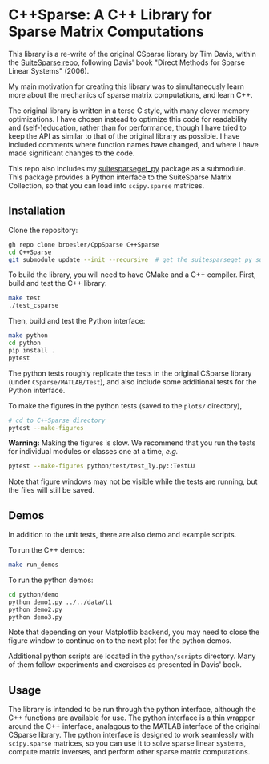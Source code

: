 # C++Sparse: A C++ Library for Sparse Matrix Computations

This library is a re-write of the original CSparse library by Tim
Davis, within the
[SuiteSparse repo](https://github.com/DrTimothyAldenDavis/SuiteSparse),
following Davis' book "Direct Methods for Sparse Linear Systems" (2006).

My main motivation for creating this library was to simultaneously learn more
about the mechanics of sparse matrix computations, and learn C++.

The original library is written in a terse C style, with many clever memory
optimizations. I have chosen instead to optimize this code for readability and
(self-)education, rather than for performance, though I have tried to keep the
API as similar to that of the original library as possible. I have included
comments where function names have changed, and where I have made significant
changes to the code.

This repo also includes my
[suitesparseget_py](https://github.com/broesler/suitesparseget_py) package as
a submodule. This package provides a Python interface to the SuiteSparse Matrix
Collection, so that you can load into `scipy.sparse` matrices.

## Installation
Clone the repository:

```bash
gh repo clone broesler/CppSparse C++Sparse
cd C++Sparse
git submodule update --init --recursive  # get the suitesparseget_py submodule
```

To build the library, you will need to have CMake and a C++ compiler.
First, build and test the C++ library:

```bash
make test
./test_csparse
```

Then, build and test the Python interface:

```bash
make python
cd python
pip install .
pytest
```

The python tests roughly replicate the tests in the original CSparse library
(under `CSparse/MATLAB/Test`), and also include some additional tests for
the Python interface.

To make the figures in the python tests (saved to the `plots/` directory),

```bash
# cd to C++Sparse directory
pytest --make-figures
```

**Warning:** Making the figures is slow. We recommend that you run the tests for
individual modules or classes one at a time, *e.g.*

```bash
pytest --make-figures python/test/test_ly.py::TestLU
```

Note that figure windows may not be visible while the tests are running, but the
files will still be saved.

## Demos
In addition to the unit tests, there are also demo and example scripts.

To run the C++ demos:

```bash
make run_demos
```

To run the python demos:

```bash
cd python/demo
python demo1.py ../../data/t1
python demo2.py
python demo3.py
```

Note that depending on your Matplotlib backend, you may need to close the figure
window to continue on to the next plot for the python demos.

Additional python scripts are located in the `python/scripts` directory. Many of
them follow experiments and exercises as presented in Davis' book.

## Usage
The library is intended to be run through the python interface, although the C++
functions are available for use. The python interface is a thin wrapper around
the C++ interface, analagous to the MATLAB interface of the original CSparse
library. The python interface is designed to work seamlessly with `scipy.sparse`
matrices, so you can use it to solve sparse linear systems, compute matrix
inverses, and perform other sparse matrix computations.
